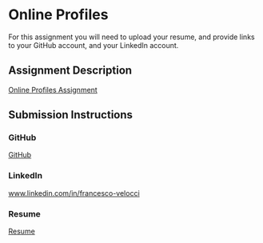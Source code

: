 # Online Profiles
For this assignment you will need to upload your resume, and provide links to your GitHub account, and your LinkedIn account.

## Assignment Description
[Online Profiles Assignment](https://education.launchcode.org/liftoff/assignments/online-profiles/)

## Submission Instructions

### GitHub
[GitHub](https://github.com/FrancescoVelocci)

### LinkedIn
www.linkedin.com/in/francesco-velocci

### Resume
[Resume](https://github.com/FrancescoVelocci/liftoff-assignments/blob/master/C1-Online_Profiles/Francesco%20Velocci.pdf)
